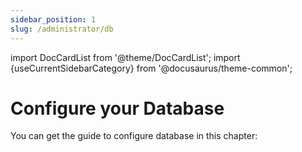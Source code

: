 ```yaml
---
sidebar_position: 1
slug: /administrator/db
---
```


import DocCardList from '@theme/DocCardList';
import {useCurrentSidebarCategory} from '@docusaurus/theme-common';

# Configure your Database

You can get the guide to configure database in this chapter:  

<DocCardList items={useCurrentSidebarCategory().items}/>